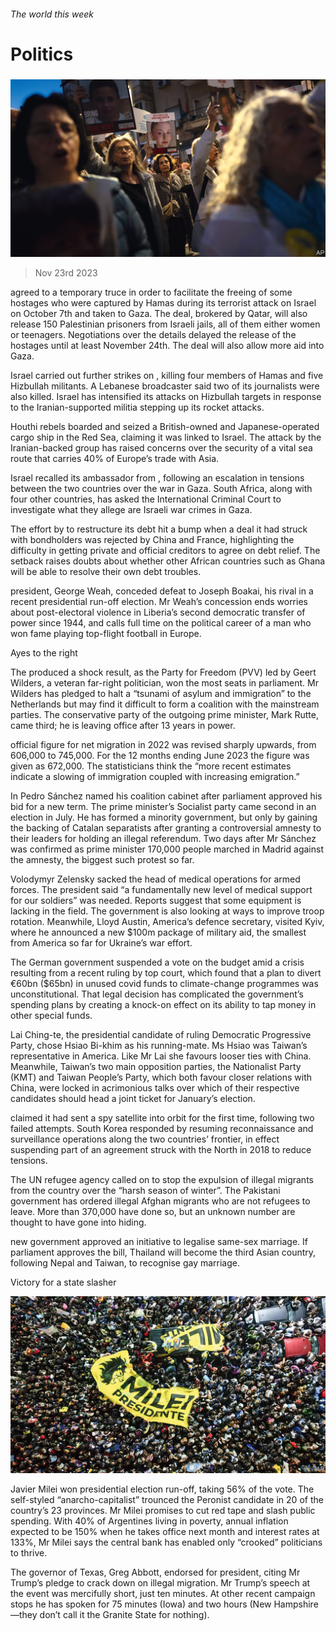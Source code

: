 ###### The world this week

# Politics 

#####  

![image](images/20231125_WWP002.jpg) 

> Nov 23rd 2023 

 agreed to a temporary truce in order to facilitate the freeing of some hostages who were captured by Hamas during its terrorist attack on Israel on October 7th and taken to Gaza. The deal, brokered by Qatar, will also release 150 Palestinian prisoners from Israeli jails, all of them either women or teenagers. Negotiations over the details delayed the release of the hostages until at least November 24th. The deal will also allow more aid into Gaza.

Israel carried out further strikes on , killing four members of Hamas and five Hizbullah militants. A Lebanese broadcaster said two of its journalists were also killed. Israel has intensified its attacks on Hizbullah targets in response to the Iranian-supported militia stepping up its rocket attacks. 

 Houthi rebels boarded and seized a British-owned and Japanese-operated cargo ship in the Red Sea, claiming it was linked to Israel. The attack by the Iranian-backed group has raised concerns over the security of a vital sea route that carries 40% of Europe’s trade with Asia.

Israel recalled its ambassador from , following an escalation in tensions between the two countries over the war in Gaza. South Africa, along with four other countries, has asked the International Criminal Court to investigate what they allege are Israeli war crimes in Gaza. 

The effort by  to restructure its debt hit a bump when a deal it had struck with bondholders was rejected by China and France, highlighting the difficulty in getting private and official creditors to agree on debt relief. The setback raises doubts about whether other African countries such as Ghana will be able to resolve their own debt troubles.

 president, George Weah, conceded defeat to Joseph Boakai, his rival in a recent presidential run-off election. Mr Weah’s concession ends worries about post-electoral violence in Liberia’s second democratic transfer of power since 1944, and calls full time on the political career of a man who won fame playing top-flight football in Europe. 

Ayes to the right

The  produced a shock result, as the Party for Freedom (PVV) led by Geert Wilders, a veteran far-right politician, won the most seats in parliament. Mr Wilders has pledged to halt a “tsunami of asylum and immigration” to the Netherlands but may find it difficult to form a coalition with the mainstream parties. The conservative party of the outgoing prime minister, Mark Rutte, came third; he is leaving office after 13 years in power.

 official figure for net migration in 2022 was revised sharply upwards, from 606,000 to 745,000. For the 12 months ending June 2023 the figure was given as 672,000. The statisticians think the “more recent estimates indicate a slowing of immigration coupled with increasing emigration.”

In  Pedro Sánchez named his coalition cabinet after parliament approved his bid for a new term. The prime minister’s Socialist party came second in an election in July. He has formed a minority government, but only by gaining the backing of Catalan separatists after granting a controversial amnesty to their leaders for holding an illegal referendum. Two days after Mr Sánchez was confirmed as prime minister 170,000 people marched in Madrid against the amnesty, the biggest such protest so far. 

Volodymyr Zelensky sacked the head of medical operations for  armed forces. The president said “a fundamentally new level of medical support for our soldiers” was needed. Reports suggest that some equipment is lacking in the field. The government is also looking at ways to improve troop rotation. Meanwhile, Lloyd Austin, America’s defence secretary, visited Kyiv, where he announced a new $100m package of military aid, the smallest from America so far for Ukraine’s war effort.

The German government suspended a vote on the budget amid a crisis resulting from a recent ruling by  top court, which found that a plan to divert €60bn ($65bn) in unused covid funds to climate-change programmes was unconstitutional. That legal decision has complicated the government’s spending plans by creating a knock-on effect on its ability to tap money in other special funds. 

Lai Ching-te, the presidential candidate of ruling Democratic Progressive Party, chose Hsiao Bi-khim as his running-mate. Ms Hsiao was Taiwan’s representative in America. Like Mr Lai she favours looser ties with China. Meanwhile, Taiwan’s two main opposition parties, the Nationalist Party (KMT) and Taiwan People’s Party, which both favour closer relations with China, were locked in acrimonious talks over which of their respective candidates should head a joint ticket for January’s election.

 claimed it had sent a spy satellite into orbit for the first time, following two failed attempts. South Korea responded by resuming reconnaissance and surveillance operations along the two countries’ frontier, in effect suspending part of an agreement struck with the North in 2018 to reduce tensions.

The UN refugee agency called on  to stop the expulsion of illegal migrants from the country over the “harsh season of winter”. The Pakistani government has ordered illegal Afghan migrants who are not refugees to leave. More than 370,000 have done so, but an unknown number are thought to have gone into hiding.

 new government approved an initiative to legalise same-sex marriage. If parliament approves the bill, Thailand will become the third Asian country, following Nepal and Taiwan, to recognise gay marriage.

Victory for a state slasher

![image](images/20231125_WWP003.jpg) 


Javier Milei won  presidential election run-off, taking 56% of the vote. The self-styled “anarcho-capitalist” trounced the Peronist candidate in 20 of the country’s 23 provinces. Mr Milei promises to cut red tape and slash public spending. With 40% of Argentines living in poverty, annual inflation expected to be 150% when he takes office next month and interest rates at 133%, Mr Milei says the central bank has enabled only “crooked” politicians to thrive. 

The governor of Texas, Greg Abbott, endorsed  for president, citing Mr Trump’s pledge to crack down on illegal migration. Mr Trump’s speech at the event was mercifully short, just ten minutes. At other recent campaign stops he has spoken for 75 minutes (Iowa) and two hours (New Hampshire—they don’t call it the Granite State for nothing). 

